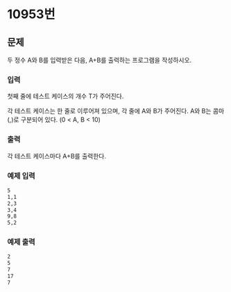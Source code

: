 
# 10953번 

## 문제 

두 정수 A와 B를 입력받은 다음, A+B를 출력하는 프로그램을 작성하시오.



### 입력 
첫째 줄에 테스트 케이스의 개수 T가 주어진다.

각 테스트 케이스는 한 줄로 이루어져 있으며, 각 줄에 A와 B가 주어진다. A와 B는 콤마(,)로 구분되어 있다. (0 < A, B < 10)

### 출력 
각 테스트 케이스마다 A+B를 출력한다.





### 예제 입력 


```bash
5
1,1
2,3
3,4
9,8
5,2
```

### 예제 출력 

```bash
2
5
7
17
7

```


